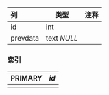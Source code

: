 | 列       | 类型        | 注释 |
| :------- | ----------- | ---- |
| id       | int         |      |
| prevdata | text *NULL* |      |

### 索引

| PRIMARY | *id* |
| :------ | ---- |
|         |      |
